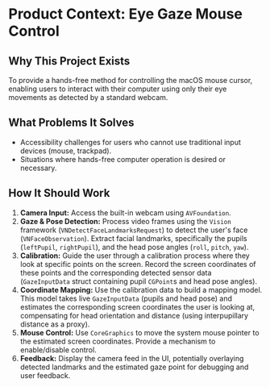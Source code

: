 # Product Context: Eye Gaze Mouse Control

## Why This Project Exists

To provide a hands-free method for controlling the macOS mouse cursor, enabling users to interact with their computer using only their eye movements as detected by a standard webcam.

## What Problems It Solves

-   Accessibility challenges for users who cannot use traditional input devices (mouse, trackpad).
-   Situations where hands-free computer operation is desired or necessary.

## How It Should Work

1.  **Camera Input:** Access the built-in webcam using `AVFoundation`.
2.  **Gaze & Pose Detection:** Process video frames using the `Vision` framework (`VNDetectFaceLandmarksRequest`) to detect the user's face (`VNFaceObservation`). Extract facial landmarks, specifically the pupils (`leftPupil`, `rightPupil`), and the head pose angles (`roll`, `pitch`, `yaw`).
3.  **Calibration:** Guide the user through a calibration process where they look at specific points on the screen. Record the screen coordinates of these points and the corresponding detected sensor data (`GazeInputData` struct containing pupil `CGPoint`s and head pose angles).
4.  **Coordinate Mapping:** Use the calibration data to build a mapping model. This model takes live `GazeInputData` (pupils and head pose) and estimates the corresponding screen coordinates the user is looking at, compensating for head orientation and distance (using interpupillary distance as a proxy).
5.  **Mouse Control:** Use `CoreGraphics` to move the system mouse pointer to the estimated screen coordinates. Provide a mechanism to enable/disable control.
6.  **Feedback:** Display the camera feed in the UI, potentially overlaying detected landmarks and the estimated gaze point for debugging and user feedback.
